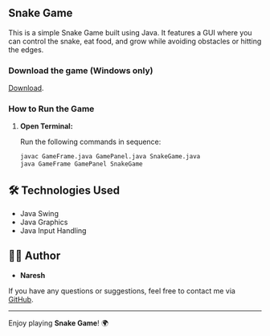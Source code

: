 ## Snake Game

This is a simple Snake Game built using Java. It features a GUI where you can control the snake, eat food, and grow while avoiding obstacles or hitting the edges.

### Download the game (Windows only)

[Download](https://github.com/ns2511/classic_snake_game/releases/download/v1.0/ClassicSnakeGame.exe).

### How to Run the Game

1. **Open Terminal:**

   Run the following commands in sequence:

   ```bash
   javac GameFrame.java GamePanel.java SnakeGame.java
   java GameFrame GamePanel SnakeGame

## 🛠️ Technologies Used
- Java Swing
- Java Graphics
- Java Input Handling

## 🧑‍💻 Author
- **Naresh**

If you have any questions or suggestions, feel free to contact me via [GitHub](https://github.com/ns2511).

---

Enjoy playing **Snake Game**! 🌍
